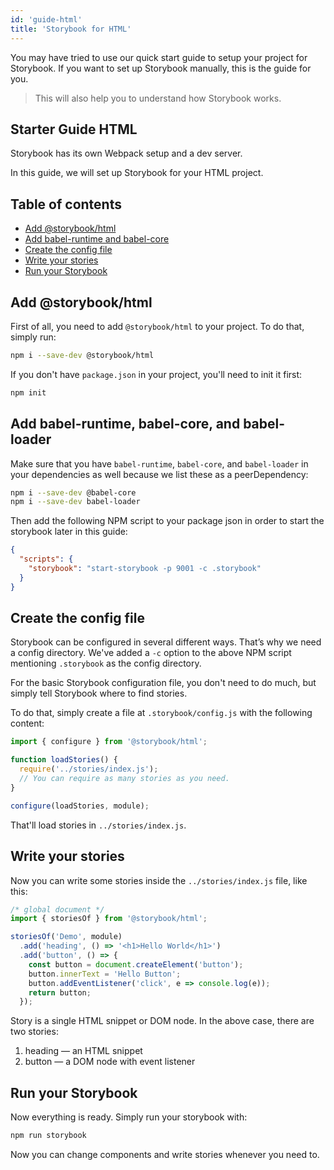 ```yaml
---
id: 'guide-html'
title: 'Storybook for HTML'
---
```


You may have tried to use our quick start guide to setup your project for Storybook. If you want to set up Storybook manually, this is the guide for you.

> This will also help you to understand how Storybook works.

## Starter Guide HTML

Storybook has its own Webpack setup and a dev server.

In this guide, we will set up Storybook for your HTML project.

## Table of contents

-   [Add @storybook/html](#add-storybookhtml)
-   [Add babel-runtime and babel-core](#add-babel-runtime-and-babel-core)
-   [Create the config file](#create-the-config-file)
-   [Write your stories](#write-your-stories)
-   [Run your Storybook](#run-your-storybook)

## Add @storybook/html

First of all, you need to add `@storybook/html` to your project. To do that, simply run:

```sh
npm i --save-dev @storybook/html
```

If you don't have `package.json` in your project, you'll need to init it first:

```sh
npm init
```

## Add babel-runtime, babel-core, and babel-loader

Make sure that you have `babel-runtime`, `babel-core`, and `babel-loader` in your dependencies as well because we list these as a peerDependency:

```sh
npm i --save-dev @babel-core
npm i --save-dev babel-loader
```

Then add the following NPM script to your package json in order to start the storybook later in this guide:

```json
{
  "scripts": {
    "storybook": "start-storybook -p 9001 -c .storybook"
  }
}
```

## Create the config file

Storybook can be configured in several different ways. 
That’s why we need a config directory. We've added a `-c` option to the above NPM script mentioning `.storybook` as the config directory.

For the basic Storybook configuration file, you don't need to do much, but simply tell Storybook where to find stories.

To do that, simply create a file at `.storybook/config.js` with the following content:

```js
import { configure } from '@storybook/html';

function loadStories() {
  require('../stories/index.js');
  // You can require as many stories as you need.
}

configure(loadStories, module);
```

That'll load stories in `../stories/index.js`.

## Write your stories

Now you can write some stories inside the `../stories/index.js` file, like this:

```js
/* global document */
import { storiesOf } from '@storybook/html';

storiesOf('Demo', module)
  .add('heading', () => '<h1>Hello World</h1>')
  .add('button', () => {
    const button = document.createElement('button');
    button.innerText = 'Hello Button';
    button.addEventListener('click', e => console.log(e));
    return button;
  });

```

Story is a single HTML snippet or DOM node. In the above case, there are two stories:

1.  heading — an HTML snippet
2.  button — a DOM node with event listener

## Run your Storybook

Now everything is ready. Simply run your storybook with:

```sh
npm run storybook
```

Now you can change components and write stories whenever you need to.
